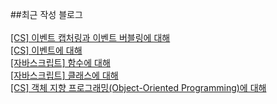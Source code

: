 ##최근 작성 블로그<br/><br/>
<a href=https://gapus.tistory.com/32>[CS] 이벤트 캡처링과 이벤트 버블링에 대해</a></br><a href=https://gapus.tistory.com/31>[CS] 이벤트에 대해</a></br><a href=https://gapus.tistory.com/30>[자바스크립트] 함수에 대해</a></br><a href=https://gapus.tistory.com/29>[자바스크립트] 클래스에 대해</a></br><a href=https://gapus.tistory.com/28>[CS] 객체 지향 프로그래밍(Object-Oriented Programming)에 대해</a></br>